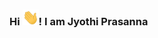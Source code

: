 ### Hi <img src="https://raw.githubusercontent.com/ABSphreak/ABSphreak/master/gifs/Hi.gif" width="26px">! I am Jyothi Prasanna 

<!--
**JyothiPrasanna768/JyothiPrasanna768** is a ✨ _special_ ✨ repository because its `README.md` (this file) appears on your GitHub profile.

I am working in the areas of Machine Learning, Deep Learning and Computer Vision. I am passionate about technologies and love to learn new things.

- 🤖 I am AI Enthusiast and Researcher.
- 🔭 I’m currently looking for opportunities in above mentioned areas.
- 🌱 I’m currently pursing B.Tech final year in ECE from <a href="https://rguktrkv.ac.in/">RGUKT-RKValley</a>.
- 👯 I’m looking to collaborate on Machine Learning, Deep Learning and Computer Vision projects using Python.
- 🤔 I’m looking for help to work on Natural Language Processing
- 💬 Ask me about Deep Learning 
- 📫 How to reach me: My email id : prasannajyothi805@gmail.com
- 😄 Pronouns: Researcher, Motivator


### Let's Connect :coffee:
<p align="center">
	<a href="https://github.com/JyothiPrasanna768"><img src="https://img.icons8.com/bubbles/50/000000/github.png" alt="GitHub"/></a>
	<a href="https://www.linkedin.com/in/gc-jyothi-prasanna-740aab147/"><img src="https://img.icons8.com/bubbles/50/000000/linkedin.png" alt="LinkedIn"/></a>
	<a href="https://www.instagram.com/gcjyothiprasanna/"><img src="https://img.icons8.com/bubbles/50/000000/instagram.png" alt="Instagram"/></a>
	<a href="https://twitter.com/gcjyothi"><img src="https://img.icons8.com/bubbles/50/000000/twitter.png" alt="Twitter"/></a>
</p>

![visitors](https://visitor-badge.glitch.me/badge?page_id=JyothiPrasanna768/JyothiPrasanna768)
-->
